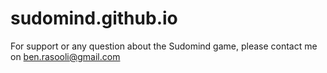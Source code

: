 # sudomind.github.io
For support or any question about the Sudomind game, please contact me on ben.rasooli@gmail.com
